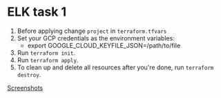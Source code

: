 # ELK task 1
1. Before applying change `project` in `terraform.tfvars` 
1. Set your GCP credentials as the environment variables:
    * export GOOGLE_CLOUD_KEYFILE_JSON=/path/to/file
1. Run `terraform init`.
1. Run `terraform apply`.
1. To clean up and delete all resources after you're done, run `terraform destroy`.

[Screenshots](Hometask2_screenshots.pdf)